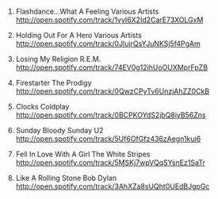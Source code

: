 1. Flashdance...What A Feeling
Various Artists
http://open.spotify.com/track/1vyI6X2Id2CarE73XOLGxM

2. Holding Out For A Hero
Various Artists
http://open.spotify.com/track/0JIujrQsYJuNKSj5f4PgAm

3. Losing My Religion
R.E.M.
http://open.spotify.com/track/74EV0g12ihUoOUXMprFpZB

4. Firestarter
The Prodigy
http://open.spotify.com/track/0QwzCPyTv6UnzjAhZZ0CkB

5. Clocks
Coldplay
http://open.spotify.com/track/0BCPKOYdS2jbQ8iyB56Zns

6. Sunday Bloody Sunday
U2
http://open.spotify.com/track/5Uf6OfGfz436zAegn1kui6

7. Fell In Love With A Girl
The White Stripes
http://open.spotify.com/track/5MSKj7wpVQqSYsnEz1SaTr

8. Like A Rolling Stone
Bob Dylan
http://open.spotify.com/track/3AhXZa8sUQht0UEdBJgpGc
